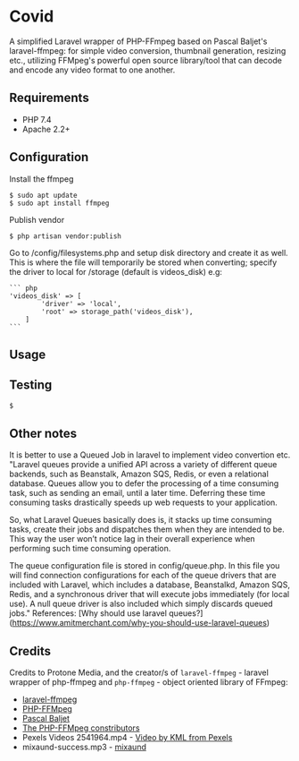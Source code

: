 # Covid
A simplified Laravel wrapper of PHP-FFmpeg based on Pascal Baljet's laravel-ffmpeg: for simple video conversion, thumbnail generation, resizing etc., utilizing FFMpeg's powerful open source library/tool that can decode and encode any video format to one another.
## Requirements

* PHP 7.4
* Apache 2.2+

## Configuration
Install the ffmpeg

	$ sudo apt update
	$ sudo apt install ffmpeg
Publish vendor

	$ php artisan vendor:publish

Go to /config/filesystems.php and setup disk directory and create it as well. This is where the file will temporarily be stored when converting; specify the driver to local for /storage (default is videos_disk) e.g:

	``` php
	'videos_disk' => [
            'driver' => 'local',
            'root' => storage_path('videos_disk'),
        ]
	```
## Usage



## Testing

``` bash
$
```

## Other notes
It is better to use a Queued Job in laravel to implement video convertion etc. "Laravel queues provide a unified API across a variety of different queue backends, such as Beanstalk, Amazon SQS, Redis, or even a relational database. Queues allow you to defer the processing of a time consuming task, such as sending an email, until a later time. Deferring these time consuming tasks drastically speeds up web requests to your application.

So, what Laravel Queues basically does is, it stacks up time consuming tasks, create their jobs and dispatches them when they are intended to be. This way the user won’t notice lag in their overall experience when performing such time consuming operation.

The queue configuration file is stored in config/queue.php. In this file you will find connection configurations for each of the queue drivers that are included with Laravel, which includes a database, Beanstalkd, Amazon SQS, Redis, and a synchronous driver that will execute jobs immediately (for local use). A null queue driver is also included which simply discards queued jobs."
References: [Why should use laravel queues?] (https://www.amitmerchant.com/why-you-should-use-laravel-queues)


## Credits
Credits to Protone Media, and the creator/s of
`laravel-ffmpeg` - laravel wrapper of php-ffmpeg and `php-ffmpeg` - object oriented library of FFmpeg:
- [laravel-ffmpeg](https://github.com/pascalbaljetmedia/laravel-ffmpeg)
- [PHP-FFMpeg](https://github.com/PHP-FFMpeg/PHP-FFMpeg)
- [Pascal Baljet](https://github.com/pascalbaljet)
- [The PHP-FFMpeg constributors](https://github.com/PHP-FFMpeg/PHP-FFMpeg/graphs/contributors)
- Pexels Videos 2541964.mp4 - [Video by KML from Pexels](https://www.pexels.com/video/a-sparkle-of-liquid-in-a-black-background-2541964/)
- mixaund-success.mp3 - [mixaund](https://www.free-stock-music.com/artist.mixaund.html)